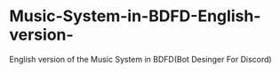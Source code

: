 # Music-System-in-BDFD-English-version-
English version of the Music System in BDFD(Bot Desinger For Discord) 

